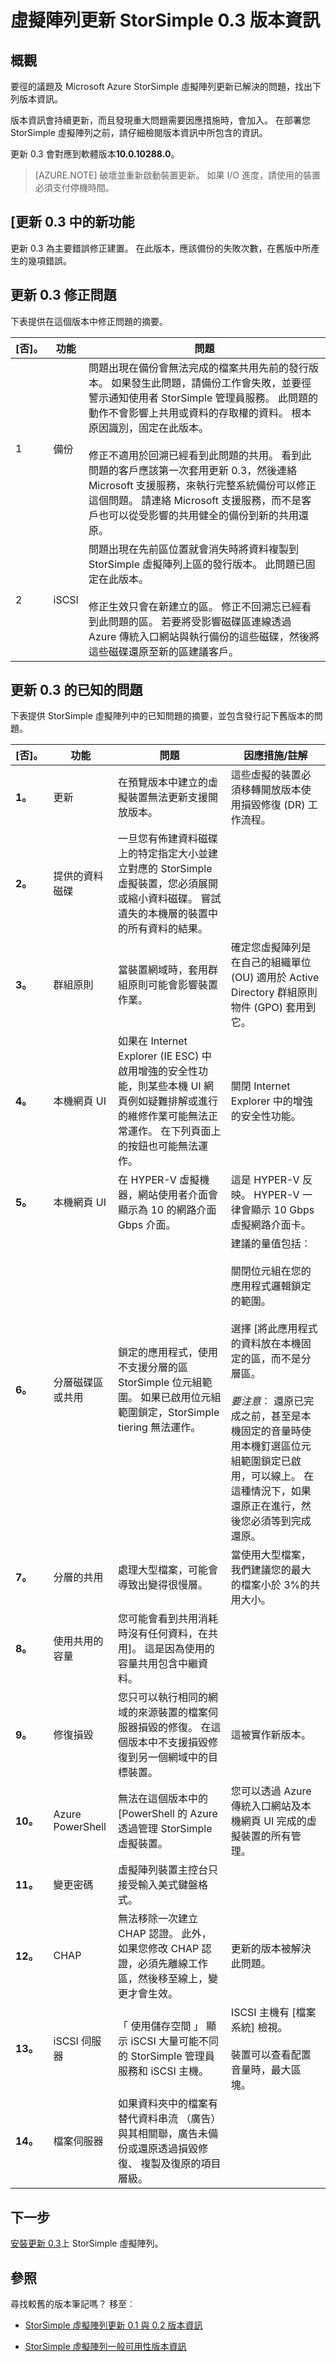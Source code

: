 <properties 
   pageTitle="StorSimple 虛擬陣列更新版本資訊 |Microsoft Azure"
   description="將重要的開啟問題和解決方案說明執行更新 0.3 StorSimple 虛擬陣列。"
   services="storsimple"
   documentationCenter=""
   authors="alkohli"
   manager="carmonm"
   editor="" />
<tags 
   ms.service="storsimple"
   ms.devlang="NA"
   ms.topic="article"
   ms.tgt_pltfrm="NA"
   ms.workload="NA"
   ms.date="09/15/2016"
   ms.author="alkohli" />

# <a name="storsimple-virtual-array-update-03-release-notes"></a>虛擬陣列更新 StorSimple 0.3 版本資訊

## <a name="overview"></a>概觀

要徑的議題及 Microsoft Azure StorSimple 虛擬陣列更新已解決的問題，找出下列版本資訊。

版本資訊會持續更新，而且發現重大問題需要因應措施時，會加入。 在部署您 StorSimple 虛擬陣列之前，請仔細檢閱版本資訊中所包含的資訊。

更新 0.3 會對應到軟體版本**10.0.10288.0**。

> [AZURE.NOTE] 破壞並重新啟動裝置更新。 如果 I/O 進度，請使用的裝置必須支付停機時間。


## <a name="whats-new-in-the-update-03"></a>[更新 0.3 中的新功能

更新 0.3 為主要錯誤修正建置。 在此版本，應該備份的失敗次數，在舊版中所產生的幾項錯誤。

## <a name="issues-fixed-in-the-update-03"></a>更新 0.3 修正問題

下表提供在這個版本中修正問題的摘要。

| [否]。  | 功能                              | 問題                                                                                                                                                                                                                                                                                                                           |
|------|--------------------------------------|---------------------------------------------------------------------------------------------------------------------------------------------------------------------------------------------------------------------------------------------------------------------------------------------------------------------------------|
| 1    | 備份                                |問題出現在備份會無法完成的檔案共用先前的發行版本。 如果發生此問題，請備份工作會失敗，並要徑警示通知使用者 StorSimple 管理員服務。 此問題的動作不會影響上共用或資料的存取權的資料。 根本原因識別，固定在此版本。 <br></br> 修正不適用於回溯已經看到此問題的共用。 看到此問題的客戶應該第一次套用更新 0.3，然後連絡 Microsoft 支援服務，來執行完整系統備份可以修正這個問題。 請連絡 Microsoft 支援服務，而不是客戶也可以從受影響的共用健全的備份到新的共用還原。                                                                                                                                                                                 |
| 2    | iSCSI                         | 問題出現在先前區位置就會消失時將資料複製到 StorSimple 虛擬陣列上區的發行版本。 此問題已固定在此版本。 <br></br> 修正生效只會在新建立的區。 修正不回溯忘已經看到此問題的區。 若要將受影響磁碟區連線透過 Azure 傳統入口網站與執行備份的這些磁碟，然後將這些磁碟還原至新的區建議客戶。                                                               |


## <a name="known-issues-in-the-update-03"></a>更新 0.3 的已知的問題

下表提供 StorSimple 虛擬陣列中的已知問題的摘要，並包含發行記下舊版本的問題。 


| [否]。 | 功能 | 問題 | 因應措施/註解 |
|-----|--------------------------|----------------------------------------------------------------------------------------------------------------------------------------------------------------------------------------------------------------------------------------------------------------------------|--------------------------------------------------------------------------------------------------------------------------------------------------------------------------------------------------------------------------------------------------------------------------------------------------------------------------------------------------------------------------------------------------------------------------------------------------------------------------------|
| **1。** | 更新 | 在預覽版本中建立的虛擬裝置無法更新支援開放版本。 | 這些虛擬的裝置必須移轉開放版本使用損毀修復 (DR) 工作流程。 |
| **2。** | 提供的資料磁碟 | 一旦您有佈建資料磁碟上的特定指定大小並建立對應的 StorSimple 虛擬裝置，您必須展開或縮小資料磁碟。 嘗試遺失的本機層的裝置中的所有資料的結果。 |   |
| **3。** | 群組原則 | 當裝置網域時，套用群組原則可能會影響裝置作業。 | 確定您虛擬陣列是在自己的組織單位 (OU) 適用於 Active Directory 群組原則物件 (GPO) 套用到它。|
| **4。** | 本機網頁 UI | 如果在 Internet Explorer (IE ESC) 中啟用增強的安全性功能，則某些本機 UI 網頁例如疑難排解或進行的維修作業可能無法正常運作。 在下列頁面上的按鈕也可能無法運作。 | 關閉 Internet Explorer 中的增強的安全性功能。|
| **5。** | 本機網頁 UI | 在 HYPER-V 虛擬機器，網站使用者介面會顯示為 10 的網路介面 Gbps 介面。 | 這是 HYPER-V 反映。 HYPER-V 一律會顯示 10 Gbps 虛擬網路介面卡。 |
| **6。** | 分層磁碟區或共用 | 鎖定的應用程式，使用不支援分層的區 StorSimple 位元組範圍。 如果已啟用位元組範圍鎖定，StorSimple tiering 無法運作。 | 建議的量值包括︰ <br></br>關閉位元組在您的應用程式邏輯鎖定的範圍。<br></br>選擇 [將此應用程式的資料放在本機固定的區，而不是分層區。<br></br>*要注意*︰ 還原已完成之前，甚至是本機固定的音量時使用本機釘選區位元組範圍鎖定已啟用，可以線上。 在這種情況下，如果還原正在進行，然後您必須等到完成還原。 |
| **7。** | 分層的共用 | 處理大型檔案，可能會導致出變得很慢層。 | 當使用大型檔案，我們建議您的最大的檔案小於 3%的共用大小。 |
| **8。** | 使用共用的容量 | 您可能會看到共用消耗時沒有任何資料，在共用]。 這是因為使用的容量共用包含中繼資料。 |   |
| **9。** | 修復損毀 | 您只可以執行相同的網域的來源裝置的檔案伺服器損毀的修復。 在這個版本中不支援損毀修復到另一個網域中的目標裝置。 | 這被實作新版本。 |
| **10。** | Azure PowerShell | 無法在這個版本中的 [PowerShell 的 Azure 透過管理 StorSimple 虛擬裝置。 | 您可以透過 Azure 傳統入口網站及本機網頁 UI 完成的虛擬裝置的所有管理。 |
| **11。** | 變更密碼 | 虛擬陣列裝置主控台只接受輸入美式鍵盤格式。 |   |
| **12。** | CHAP | 無法移除一次建立 CHAP 認證。 此外，如果您修改 CHAP 認證，必須先離線工作區，然後移至線上，變更才會生效。 | 更新的版本被解決此問題。 |
| **13。** | iSCSI 伺服器  | 「 使用儲存空間 」 顯示 iSCSI 大量可能不同的 StorSimple 管理員服務和 iSCSI 主機。 | ISCSI 主機有 [檔案系統] 檢視。<br></br>裝置可以查看配置音量時，最大區塊。|
| **14。** | 檔案伺服器  | 如果資料夾中的檔案有替代資料串流 （廣告） 與其相關聯，廣告未備份或還原透過損毀修復、 複製及復原的項目層級。| |


## <a name="next-step"></a>下一步

[安裝更新 0.3](storsimple-ova-install-update-01.md)上 StorSimple 虛擬陣列。

## <a name="references"></a>參照

尋找較舊的版本筆記嗎？ 移至︰ 

- [StorSimple 虛擬陣列更新 0.1 與 0.2 版本資訊](storsimple-ova-update-01-release-notes.md)

- [StorSimple 虛擬陣列一般可用性版本資訊](storsimple-ova-pp-release-notes.md)
 

